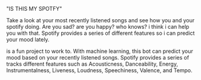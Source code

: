 "IS THIS MY SPOTFY"

Take a look at your most recently listened songs and see how you and your spotify doing. Are you sad? are you happy? who knows? i think i can help you with that. Spotify provides a series of different features so i can predict your mood lately.

is a fun project to work to. With machine learning, this bot can predict your mood based on your recently listened songs. Spotify provides a series of tracks different features such as Acousticness, Danceability, Energy, Instrumentalness, Liveness, Loudness, Speechiness, Valence, and Tempo.


